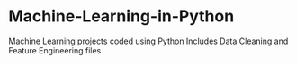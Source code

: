 # Machine-Learning-in-Python
Machine Learning projects coded using Python
Includes Data Cleaning and Feature Engineering files
